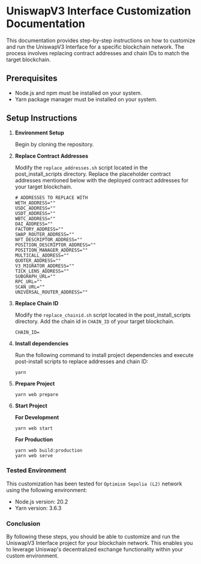 # UniswapV3 Interface Customization Documentation

This documentation provides step-by-step instructions on how to customize and run the UniswapV3 Interface for a specific blockchain network. The process involves replacing contract addresses and chain IDs to match the target blockchain.

## Prerequisites

- Node.js and npm must be installed on your system.
- Yarn package manager must be installed on your system.

## Setup Instructions

1. **Environment Setup**

   Begin by cloning the repository.

2. **Replace Contract Addresses**

   Modify the `replace_addresses.sh` script located in the post_install_scripts directory. Replace the placeholder contract addresses mentioned below with the deployed contract addresses for your target blockchain.

   ```shell
   # ADDRESSES TO REPLACE WITH
   WETH_ADDRESS=""
   USDC_ADDRESS=""
   USDT_ADDRESS=""
   WBTC_ADDRESS=""
   DAI_ADDRESS=""
   FACTORY_ADDRESS=""
   SWAP_ROUTER_ADDRESS=""
   NFT_DESCRIPTOR_ADDRESS=""
   POSITION_DESCRIPTOR_ADDRESS=""
   POSITION_MANAGER_ADDRESS=""
   MULTICALL_ADDRESS=""
   QUOTER_ADDRESS=""
   V3_MIGRATOR_ADDRESS=""
   TICK_LENS_ADDRESS=""
   SUBGRAPH_URL=""
   RPC_URL=""
   SCAN_URL=""
   UNIVERSAL_ROUTER_ADDRESS=""
   ```

4. **Replace Chain ID**

   Modify the `replace_chainid.sh` script located in the post_install_scripts directory. Add the chain id in `CHAIN_ID` of your target blockchain.

   ```shell
   CHAIN_ID=
   ```

5. **Install dependencies**

   Run the following command to install project dependencies and execute post-install scripts to replace addresses and chain ID:

   ```shell
   yarn
   ```

6. **Prepare Project**

   ```shell
   yarn web prepare
   ```

7. **Start Project**

   **For Development**

   ```shell
   yarn web start
   ```

   **For Production**

   ```shell
   yarn web build:production
   yarn web serve
   ```

### Tested Environment

This customization has been tested for `Optimism Sepolia (L2)` network using the following environment:

- Node.js version: 20.2
- Yarn version: 3.6.3

### Conclusion

By following these steps, you should be able to customize and run the UniswapV3 Interface project for your blockchain network. This enables you to leverage Uniswap's decentralized exchange functionality within your custom environment.
